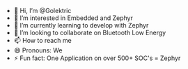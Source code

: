 - 👋 Hi, I’m @Golektric
- 👀 I’m interested in Embedded and Zephyr
- 🌱 I’m currently learning to develop with Zephyr
- 💞️ I’m looking to collaborate on Bluetooth Low Energy
- 📫 How to reach me 
- 😄 Pronouns: We
- ⚡ Fun fact: One Application on over 500+ SOC's = Zephyr 

<!---
Golektric/Golektric is a ✨ special ✨ repository because its `README.md` (this file) appears on your GitHub profile.
You can click the Preview link to take a look at your changes.
--->
